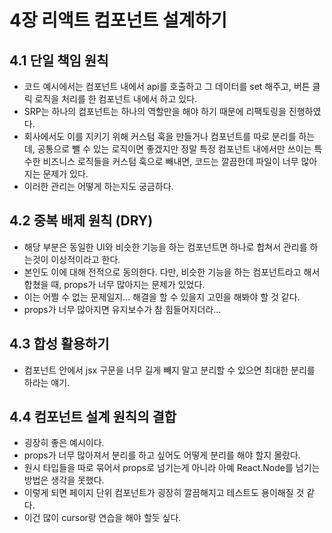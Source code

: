 # 4장 리액트 컴포넌트 설계하기

## 4.1 단일 책임 원칙

- 코드 예시에서는 컴포넌트 내에서 api를 호출하고 그 데이터를 set 해주고, 버튼 클릭 로직을 처리를 한 컴포넌트 내에서 하고 있다.
- SRP는 하나의 컴포넌트는 하나의 역할만을 해야 하기 때문에 리팩토링을 진행하였다.
- 회사에서도 이를 지키기 위해 커스텀 훅을 만들거나 컴포넌트를 따로 분리를 하는데, 공통으로 뺄 수 있는 로직이면 좋겠지만 정말 특정 컴포넌트 내에서만 쓰이는 특수한 비즈니스 로직들을 커스텀 훅으로 빼내면, 코드는 깔끔한데 파일이 너무 많아지는 문제가 있다.
- 이러한 관리는 어떻게 하는지도 궁금하다.

## 4.2 중복 배제 원칙 (DRY)

- 해당 부분은 동일한 UI와 비슷한 기능을 하는 컴포넌트면 하나로 합쳐서 관리를 하는것이 이상적이라고 한다.
- 본인도 이에 대해 전적으로 동의한다. 다만, 비슷한 기능을 하는 컴포넌트라고 해서 합쳤을 때, props가 너무 많아지는 문제가 있었다.
- 이는 어쩔 수 없는 문제일지... 해결을 할 수 있을지 고민을 해봐야 할 것 같다.
- props가 너무 많아지면 유지보수가 참 힘들어지더라...

## 4.3 합성 활용하기

- 컴포넌트 안에서 jsx 구문을 너무 길게 빼지 말고 분리할 수 있으면 최대한 분리를 하라는 얘기.

## 4.4 컴포넌트 설계 원칙의 결합

- 굉장히 좋은 예시이다.
- props가 너무 많아져서 분리를 하고 싶어도 어떻게 분리를 해야 할지 몰랐다.
- 원시 타입들을 따로 묶어서 props로 넘기는게 아니라 아예 React.Node를 넘기는 방법은 생각을 못했다.
- 이렇게 되면 페이지 단위 컴포넌트가 굉장히 깔끔해지고 테스트도 용이해질 것 같다.
- 이건 많이 cursor랑 연습을 해야 할듯 싶다.
